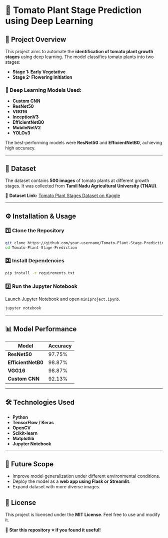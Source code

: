 # 🍅 Tomato Plant Stage Prediction using Deep Learning

## 📌 Project Overview
This project aims to automate the **identification of tomato plant growth stages** using deep learning. The model classifies tomato plants into two stages:
- **Stage 1: Early Vegetative**
- **Stage 2: Flowering Initiation**

### 🔬 Deep Learning Models Used:
- **Custom CNN**
- **ResNet50**
- **VGG16**
- **InceptionV3**
- **EfficientNetB0**
- **MobileNetV2**
- **YOLOv3**

The best-performing models were **ResNet50** and **EfficientNetB0**, achieving high accuracy.

---

## 📂 Dataset
The dataset contains **500 images** of tomato plants at different growth stages. It was collected from **Tamil Nadu Agricultural University (TNAU)**.

🔗 **Dataset Link:** [Tomato Plant Stages Dataset on Kaggle](https://www.kaggle.com/datasets/arjunsudheer326/tomato-plant-stages-dataset)

---

## ⚙️ Installation & Usage
### **1️⃣ Clone the Repository**
```bash
git clone https://github.com/your-username/Tomato-Plant-Stage-Prediction.git
cd Tomato-Plant-Stage-Prediction
```

### **2️⃣ Install Dependencies**
```bash
pip install -r requirements.txt
```

### **3️⃣ Run the Jupyter Notebook**
Launch Jupyter Notebook and open `miniproject.ipynb`.
```bash
jupyter notebook
```

---

## 📊 Model Performance
| Model | Accuracy |
|--------|------------|
| **ResNet50** | 97.75% |
| **EfficientNetB0** | 98.87% |
| **VGG16** | 98.87% |
| **Custom CNN** | 92.13% |

---

## 🛠️ Technologies Used
- **Python**
- **TensorFlow / Keras**
- **OpenCV**
- **Scikit-learn**
- **Matplotlib**
- **Jupyter Notebook**

---

## 🚀 Future Scope
- Improve model generalization under different environmental conditions.
- Deploy the model as a **web app using Flask or Streamlit**.
- Expand dataset with more diverse images.


## 📜 License
This project is licensed under the **MIT License**. Feel free to use and modify it.

🎯 **Star this repository ⭐ if you found it useful!**

